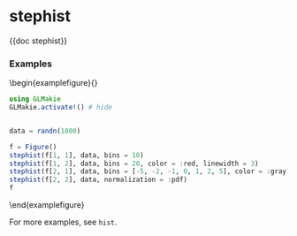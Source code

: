 # stephist

{{doc stephist}}

### Examples

\begin{examplefigure}{}

```julia
using GLMakie
GLMakie.activate!() # hide


data = randn(1000)

f = Figure()
stephist(f[1, 1], data, bins = 10)
stephist(f[1, 2], data, bins = 20, color = :red, linewidth = 3)
stephist(f[2, 1], data, bins = [-5, -2, -1, 0, 1, 2, 5], color = :gray)
stephist(f[2, 2], data, normalization = :pdf)
f
```

\end{examplefigure}

For more examples, see `hist`.
